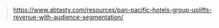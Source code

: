 > https://www.abtasty.com/resources/pan-pacific-hotels-group-uplifts-revenue-with-audience-segmentation/